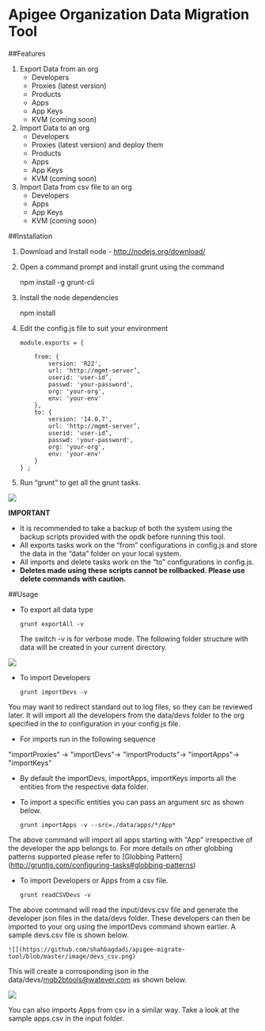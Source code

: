 # Apigee Organization Data Migration Tool

##Features
1. Export Data from an org
	- Developers
	- Proxies (latest version)
	- Products
	- Apps
	- App Keys
	- KVM (coming soon)
2. Import Data to an org
	- Developers
	- Proxies (latest version) and deploy them 
	- Products
	- Apps
	- App Keys
	- KVM (coming soon)
3. Import Data from csv file to an org
	- Developers
	- Apps
	- App Keys
	- KVM (coming soon)


##Installation

1.	Download and Install node - http://nodejs.org/download/

2.	Open a command prompt and install grunt using the command 

	npm install -g grunt-cli

3.	Install the node dependencies 

	npm install

4.	Edit the config.js file to suit your environment
	```
	module.exports = {

		from: {
			version: 'R22',
			url: 'http://mgmt-server’,
			userid: 'user-id’,
			passwd: 'your-password',
			org: 'your-org',
			env: 'your-env'
		},
		to: {
			version: '14.0.7',
			url: 'http://mgmt-server’,
			userid: 'user-id’,
			passwd: 'your-password',
			org: 'your-org',
			env: 'your-env'
		}
	} ;
	```

5.	Run “grunt” to get all the grunt tasks.

 ![](https://github.com/shahbagdadi/apigee-migrate-tool/blob/master/image/tasks.png)


**IMPORTANT**
- It is recommended to take a backup of both the system using the backup scripts provided with the opdk before running this tool.
- All exports tasks work on the “from” configurations in config.js and store the data in the “data” folder on your local system.
- All imports and delete tasks work on the “to” configurations in config.js. 
- **Deletes made using these scripts cannot be rollbacked. Please use delete commands with caution.**





##Usage

- To export all data type 
	```
	grunt exportAll -v
	```
	The switch -v is for verbose mode. The following folder structure with data will be created in your current directory.

 ![](https://github.com/shahbagdadi/apigee-migrate-tool/blob/master/image/export.png)


- To import Developers 
	```
	grunt importDevs -v 
	```
You may want to redirect standard out to log files, so they can be reviewed later. It will import all the developers from the data/devs folder to the org specified in the *to* configuration in your config.js file.

- For imports run in the following sequence 

 "importProxies" -> "importDevs"-> "importProducts"-> "importApps"-> "importKeys"

- By default the importDevs, importApps, importKeys imports all the entities from the respective data folder. 

- To import a specific entities you can pass an argument src as shown below.
	```
	grunt importApps -v --src=./data/apps/*/App*
	```
The above command will import all apps starting with "App" irrespective of the developer the app belongs to. 
For more details on other globbing patterns supported please refer to  [Globbing Pattern] (http://gruntjs.com/configuring-tasks#globbing-patterns) 


- To import Developers or Apps from a csv file.
	```
	grunt readCSVDevs -v 
	```
The above command will read the input/devs.csv file and generate the developer json files in the data/devs folder. These developers can then be imported to your org using the importDevs command shown earlier. 
A sample devs.csv file is shown below.

	![](https://github.com/shahbagdadi/apigee-migrate-tool/blob/master/image/devs_csv.png)

This will create a corrosponding json in the data/devs/mqb2btools@watever.com as shown below.

![](https://github.com/shahbagdadi/apigee-migrate-tool/blob/master/image/dev_json.png)

You can also imports Apps from csv in a similar way. Take a look at the sample apps.csv in the input folder.
